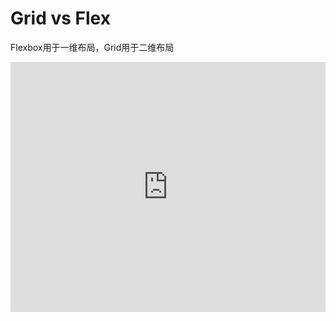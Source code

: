 ---
---


# Grid vs Flex

Flexbox用于一维布局，Grid用于二维布局

<iframe src="https://stackblitz.com/edit/web-platform-4vxjgh?embed=1&file=styles.css"
        width="100%" height="400" frameborder="0">
</iframe>